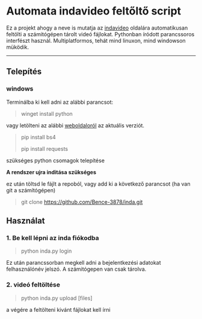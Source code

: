 # Automata indavideo feltőltő script
Ez a projekt ahogy a neve is mutatja az [indavideo](https://indavideo.hu/) oldalára automatikusan feltölti a számitógépen tárolt videó fájlokat. Pythonban íródott parancssoros interfészt használ. Multiplatformos, tehát mind linuxon, mind windowson müködik.

---
## Telepítés
### windows
Terminálba ki kell adni az alábbi parancsot:
> winget install python

vagy letölteni az alábbi [weboldaloról](https://www.python.org/downloads/) az aktuális verziót.

> pip install bs4
> 
> pip install requests

szükséges python csomagok telepítése

**A rendszer ujra inditása szükséges**

ez után töltsd le fájlt a repoból, vagy add ki a következő parancsot (ha van git a számítógépen)
> git clone https://github.com/Bence-3878/inda.git
## Használat

### 1. Be kell lépni az inda fiókodba

> python inda.py login

Ez után parancssorban megkell adni a bejelentkezési adatokat felhasználónév jelszó. A számitógepen van csak tárolva.

### 2. videó feltöltése

> python inda.py upload [files]

a végére a feltölteni kivánt fájlokat kell írni
